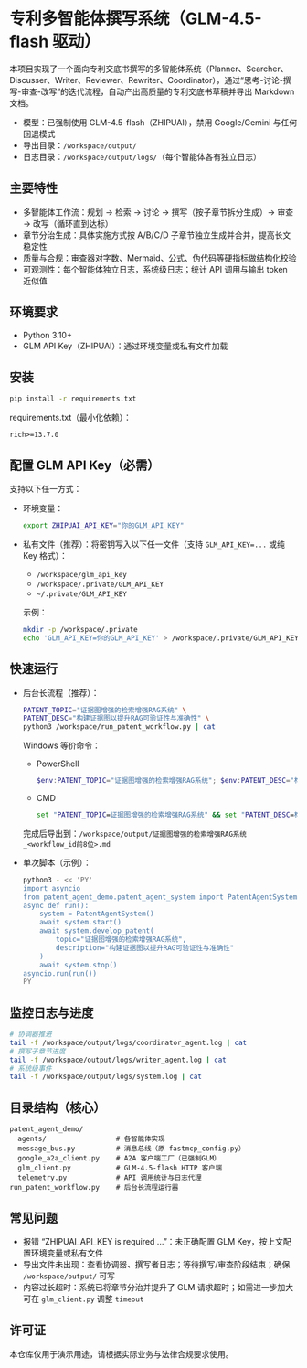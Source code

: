 # 专利多智能体撰写系统（GLM-4.5-flash 驱动）

本项目实现了一个面向专利交底书撰写的多智能体系统（Planner、Searcher、Discusser、Writer、Reviewer、Rewriter、Coordinator），通过“思考-讨论-撰写-审查-改写”的迭代流程，自动产出高质量的专利交底书草稿并导出 Markdown 文档。

- 模型：已强制使用 GLM-4.5-flash（ZHIPUAI），禁用 Google/Gemini 与任何回退模式
- 导出目录：`/workspace/output/`
- 日志目录：`/workspace/output/logs/`（每个智能体各有独立日志）

## 主要特性
- 多智能体工作流：规划 → 检索 → 讨论 → 撰写（按子章节拆分生成）→ 审查 → 改写（循环直到达标）
- 章节分治生成：具体实施方式按 A/B/C/D 子章节独立生成并合并，提高长文稳定性
- 质量与合规：审查器对字数、Mermaid、公式、伪代码等硬指标做结构化校验
- 可观测性：每个智能体独立日志，系统级日志；统计 API 调用与输出 token 近似值

## 环境要求
- Python 3.10+
- GLM API Key（ZHIPUAI）：通过环境变量或私有文件加载

## 安装
```bash
pip install -r requirements.txt
```

requirements.txt（最小化依赖）：
```text
rich>=13.7.0
```

## 配置 GLM API Key（必需）
支持以下任一方式：
- 环境变量：
  ```bash
  export ZHIPUAI_API_KEY="你的GLM_API_KEY"
  ```
- 私有文件（推荐）：将密钥写入以下任一文件（支持 `GLM_API_KEY=...` 或纯 Key 格式）：
  - `/workspace/glm_api_key`
  - `/workspace/.private/GLM_API_KEY`
  - `~/.private/GLM_API_KEY`
  
  示例：
  ```bash
  mkdir -p /workspace/.private
  echo 'GLM_API_KEY=你的GLM_API_KEY' > /workspace/.private/GLM_API_KEY
  ```

## 快速运行
- 后台长流程（推荐）：
  ```bash
  PATENT_TOPIC="证据图增强的检索增强RAG系统" \
  PATENT_DESC="构建证据图以提升RAG可验证性与准确性" \
  python3 /workspace/run_patent_workflow.py | cat
  ```
  Windows 等价命令：
  - PowerShell
    ```powershell
    $env:PATENT_TOPIC="证据图增强的检索增强RAG系统"; $env:PATENT_DESC="构建证据图以提升RAG可验证性与准确性"; python .\run_patent_workflow.py
    ```
  - CMD
    ```cmd
    set "PATENT_TOPIC=证据图增强的检索增强RAG系统" && set "PATENT_DESC=构建证据图以提升RAG可验证性与准确性" && python run_patent_workflow.py
    ```
  完成后导出到：`/workspace/output/证据图增强的检索增强RAG系统_<workflow_id前8位>.md`

- 单次脚本（示例）：
  ```bash
  python3 - << 'PY'
  import asyncio
  from patent_agent_demo.patent_agent_system import PatentAgentSystem
  async def run():
      system = PatentAgentSystem()
      await system.start()
      await system.develop_patent(
          topic="证据图增强的检索增强RAG系统",
          description="构建证据图以提升RAG可验证性与准确性"
      )
      await system.stop()
  asyncio.run(run())
  PY
  ```

## 监控日志与进度
```bash
# 协调器推进
tail -f /workspace/output/logs/coordinator_agent.log | cat
# 撰写子章节进度
tail -f /workspace/output/logs/writer_agent.log | cat
# 系统级事件
tail -f /workspace/output/logs/system.log | cat
```

## 目录结构（核心）
```text
patent_agent_demo/
  agents/                 # 各智能体实现
  message_bus.py          # 消息总线（原 fastmcp_config.py）
  google_a2a_client.py    # A2A 客户端工厂（已强制GLM）
  glm_client.py           # GLM-4.5-flash HTTP 客户端
  telemetry.py            # API 调用统计与日志代理
run_patent_workflow.py    # 后台长流程运行器
```

## 常见问题
- 报错 “ZHIPUAI_API_KEY is required ...”：未正确配置 GLM Key，按上文配置环境变量或私有文件
- 导出文件未出现：查看协调器、撰写者日志；等待撰写/审查阶段结束；确保 `/workspace/output/` 可写
- 内容过长超时：系统已将章节分治并提升了 GLM 请求超时；如需进一步加大可在 `glm_client.py` 调整 `timeout`

## 许可证
本仓库仅用于演示用途，请根据实际业务与法律合规要求使用。
